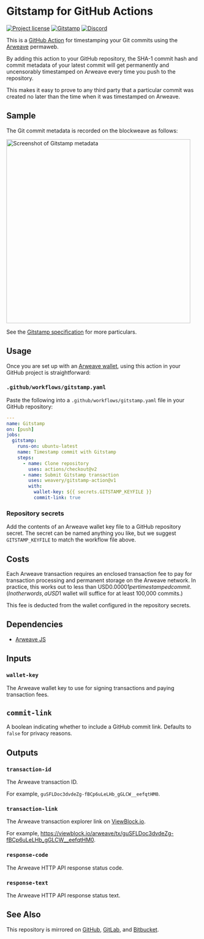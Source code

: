 # Gitstamp for GitHub Actions

[![Project license](https://img.shields.io/badge/license-Public%20Domain-blue.svg)](https://unlicense.org)
[![Gitstamp](https://github.com/weavery/gitstamp-action/workflows/Gitstamp/badge.svg)](https://github.com/weavery/gitstamp-action/actions?query=workflow%3AGitstamp)
[![Discord](https://img.shields.io/discord/755852964513579099?label=discord)](https://discord.gg/6meRQ27)

This is a [GitHub Action] for timestamping your Git commits using the
[Arweave] permaweb.

By adding this action to your GitHub repository, the SHA-1 commit hash and
commit metadata of your latest commit will get permanently and uncensorably
timestamped on Arweave every time you push to the repository.

This makes it easy to prove to any third party that a particular commit was
created no later than the time when it was timestamped on Arweave.

## Sample

The Git commit metadata is recorded on the blockweave as follows:

<img alt="Screenshot of Gitstamp metadata" src="https://raw.githubusercontent.com/weavery/gitstamp-action/master/sample.png" width="480"/>

See the [Gitstamp specification] for more particulars.

[Gitstamp specification]: https://github.com/weavery/gitstamp.dev#specification

## Usage

Once you are set up with an [Arweave wallet], using this action in your
GitHub project is straightforward:

### `.github/workflows/gitstamp.yaml`

Paste the following into a `.github/workflows/gitstamp.yaml` file in your
GitHub repository:

```yaml
---
name: Gitstamp
on: [push]
jobs:
  gitstamp:
    runs-on: ubuntu-latest
    name: Timestamp commit with Gitstamp
    steps:
      - name: Clone repository
        uses: actions/checkout@v2
      - name: Submit Gitstamp transaction
        uses: weavery/gitstamp-action@v1
        with:
          wallet-key: ${{ secrets.GITSTAMP_KEYFILE }}
          commit-link: true
```

### Repository secrets

Add the contents of an Arweave wallet key file to a GitHub repository
secret. The secret can be named anything you like, but we suggest
`GITSTAMP_KEYFILE` to match the workflow file above.

## Costs

Each Arweave transaction requires an enclosed transaction fee to pay for
transaction processing and permanent storage on the Arweave network.
In practice, this works out to less than USD$0.00001 per timestamped commit.
(In other words, a USD$1 wallet will suffice for at least 100,000 commits.)

This fee is deducted from the wallet configured in the repository secrets.

## Dependencies

- [Arweave JS](https://github.com/ArweaveTeam/arweave-js)

## Inputs

### `wallet-key`

The Arweave wallet key to use for signing transactions and paying
transaction fees.

## `commit-link`

A boolean indicating whether to include a GitHub commit link.
Defaults to `false` for privacy reasons.

## Outputs

### `transaction-id`

The Arweave transaction ID.

For example, `guSFLDoc3dvdeZg-fBCp6uLeLHb_gGLCW__eefqtHM0`.

### `transaction-link`

The Arweave transaction explorer link on [ViewBlock.io](https://viewblock.io).

For example, <https://viewblock.io/arweave/tx/guSFLDoc3dvdeZg-fBCp6uLeLHb_gGLCW__eefqtHM0>.

### `response-code`

The Arweave HTTP API response status code.

### `response-text`

The Arweave HTTP API response status text.

## See Also

This repository is mirrored on [GitHub], [GitLab], and [Bitbucket].

[GitHub Action]:  https://github.com/features/actions
[Arweave]:        https://www.arweave.org
[Arweave wallet]: https://www.arweave.org/wallet
[GitHub]:         https://github.com/weavery/gitstamp-action
[GitLab]:         https://gitlab.com/weavery/gitstamp-action
[Bitbucket]:      https://bitbucket.org/weavery/gitstamp-action
